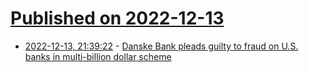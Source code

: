 # [Published on 2022-12-13](index.md)

* [2022-12-13, 21:39:22](https://news.ycombinator.com/item?id=33976261) - [Danske Bank pleads guilty to fraud on U.S. banks in multi-billion dollar scheme](https://www.justice.gov/opa/pr/danske-bank-pleads-guilty-fraud-us-banks-multi-billion-dollar-scheme-access-us-financial)
